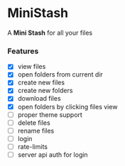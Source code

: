 # MiniStash

A **Mini Stash** for all your files

### Features

- [x] view files
- [x] open folders from current dir
- [x] create new files
- [x] create new folders
- [x] download files
- [x] open folders by clicking files view
- [ ] proper theme support
- [ ] delete files
- [ ] rename files
- [ ] login
- [ ] rate-limits
- [ ] server api auth for login
